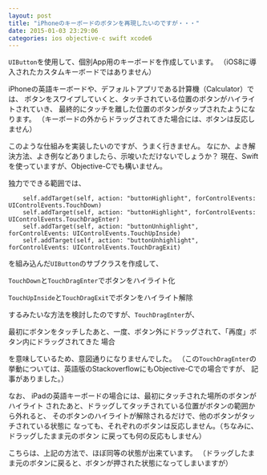 ```yaml
---
layout: post
title: "iPhoneのキーボードのボタンを再現したいのですが・・・"
date: 2015-01-03 23:29:06
categories: ios objective-c swift xcode6
---
```

<p><code>UIButton</code>を使用して、個別App用のキーボードを作成しています。
（iOS8に導入されたカスタムキーボードではありません）</p>

<p>iPhoneの英語キーボードや、デフォルトアプリである計算機（Calculator）では、
ボタンをスワイプしていくと、タッチされている位置のボタンがハイライトされていき、
最終的にタッチを離した位置のボタンがタップされたようになります。
（キーボードの外からドラッグされてきた場合には、ボタンは反応しません）</p>

<p>このような仕組みを実装したいのですが、うまく行きません。
なにか、よき解決方法、よき例などありましたら、示唆いただけないでしょうか？
現在、Swiftを使っていますが、Objective-Cでも構いません。</p>

<p>独力でできる範囲では、</p>

<pre><code>    self.addTarget(self, action: "buttonHighlight", forControlEvents: UIControlEvents.TouchDown)
    self.addTarget(self, action: "buttonHighlight", forControlEvents: UIControlEvents.TouchDragEnter)
    self.addTarget(self, action: "buttonUnhighlight", forControlEvents: UIControlEvents.TouchUpInside)
    self.addTarget(self, action: "buttonUnhighlight", forControlEvents: UIControlEvents.TouchDragExit)
</code></pre>

<p>を組み込んだ<code>UIButton</code>のサブクラスを作成して、</p>

<p><code>TouchDown</code>と<code>TouchDragEnter</code>でボタンをハイライト化</p>

<p><code>TouchUpInside</code>と<code>TouchDragExit</code>でボタンをハイライト解除</p>

<p>するみたいな方法を検討したのですが、<code>TouchDragEnter</code>が、</p>

<p>最初にボタンをタッチしたあと、一度、ボタン外にドラッグされて、「再度」ボタン内にドラッグされてきた
場合</p>

<p>を意味しているため、意図通りになりませんでした。
（この<code>TouchDragEnter</code>の挙動については、英語版のStackoverflowにもObjective-Cでの場合ですが、
記事がありました。）</p>

<p>なお、
iPadの英語キーボードの場合には、最初にタッチされた場所のボタンがハイライト
されたあと、ドラッグしてタッチされている位置がボタンの範囲から外れると、
そのボタンのハイライトが解除されるだけで、他のボタンがタッチされている状態に
なっても、それぞれのボタンは反応しません。（ちなみに、ドラッグしたまま元のボタン
に戻っても何の反応もしません）</p>

<p>こちらは、上記の方法で、ほぼ同等の状態が出来ています。
（ドラッグしたまま元のボタンに戻ると、ボタンが押された状態になってしまいますが）</p>
